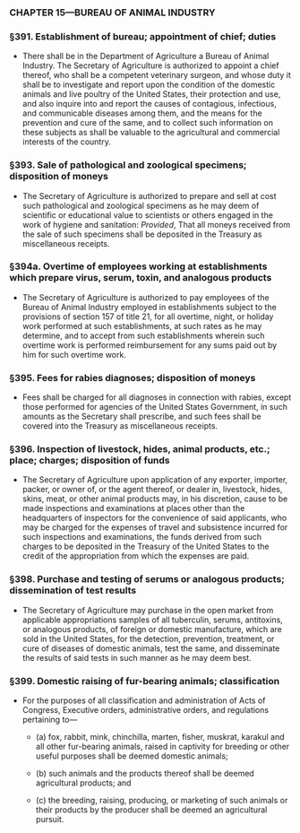 ### **CHAPTER 15—BUREAU OF ANIMAL INDUSTRY**

### §391. Establishment of bureau; appointment of chief; duties
* There shall be in the Department of Agriculture a Bureau of Animal Industry. The Secretary of Agriculture is authorized to appoint a chief thereof, who shall be a competent veterinary surgeon, and whose duty it shall be to investigate and report upon the condition of the domestic animals and live poultry of the United States, their protection and use, and also inquire into and report the causes of contagious, infectious, and communicable diseases among them, and the means for the prevention and cure of the same, and to collect such information on these subjects as shall be valuable to the agricultural and commercial interests of the country.

### §393. Sale of pathological and zoological specimens; disposition of moneys
* The Secretary of Agriculture is authorized to prepare and sell at cost such pathological and zoological specimens as he may deem of scientific or educational value to scientists or others engaged in the work of hygiene and sanitation: _Provided_, That all moneys received from the sale of such specimens shall be deposited in the Treasury as miscellaneous receipts.

### §394a. Overtime of employees working at establishments which prepare virus, serum, toxin, and analogous products
* The Secretary of Agriculture is authorized to pay employees of the Bureau of Animal Industry employed in establishments subject to the provisions of section 157 of title 21, for all overtime, night, or holiday work performed at such establishments, at such rates as he may determine, and to accept from such establishments wherein such overtime work is performed reimbursement for any sums paid out by him for such overtime work.

### §395. Fees for rabies diagnoses; disposition of moneys
* Fees shall be charged for all diagnoses in connection with rabies, except those performed for agencies of the United States Government, in such amounts as the Secretary shall prescribe, and such fees shall be covered into the Treasury as miscellaneous receipts.

### §396. Inspection of livestock, hides, animal products, etc.; place; charges; disposition of funds
* The Secretary of Agriculture upon application of any exporter, importer, packer, or owner of, or the agent thereof, or dealer in, livestock, hides, skins, meat, or other animal products may, in his discretion, cause to be made inspections and examinations at places other than the headquarters of inspectors for the convenience of said applicants, who may be charged for the expenses of travel and subsistence incurred for such inspections and examinations, the funds derived from such charges to be deposited in the Treasury of the United States to the credit of the appropriation from which the expenses are paid.

### §398. Purchase and testing of serums or analogous products; dissemination of test results
* The Secretary of Agriculture may purchase in the open market from applicable appropriations samples of all tuberculin, serums, antitoxins, or analogous products, of foreign or domestic manufacture, which are sold in the United States, for the detection, prevention, treatment, or cure of diseases of domestic animals, test the same, and disseminate the results of said tests in such manner as he may deem best.

### §399. Domestic raising of fur-bearing animals; classification
* For the purposes of all classification and administration of Acts of Congress, Executive orders, administrative orders, and regulations pertaining to—

  * (a) fox, rabbit, mink, chinchilla, marten, fisher, muskrat, karakul and all other fur-bearing animals, raised in captivity for breeding or other useful purposes shall be deemed domestic animals;

  * (b) such animals and the products thereof shall be deemed agricultural products; and

  * (c) the breeding, raising, producing, or marketing of such animals or their products by the producer shall be deemed an agricultural pursuit.